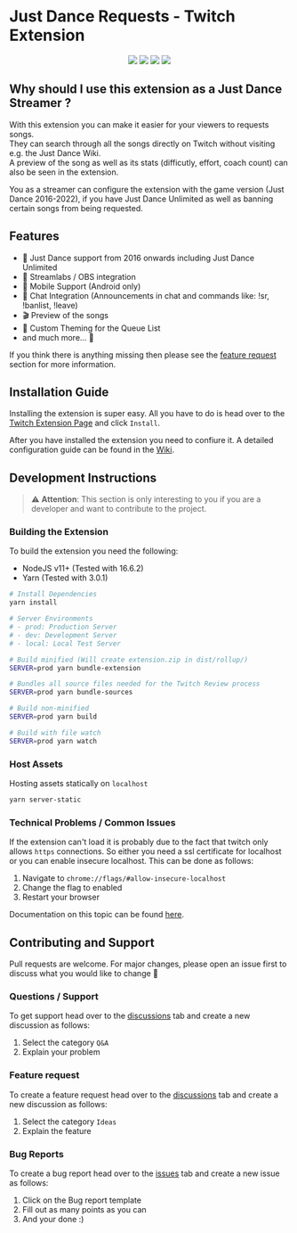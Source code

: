# Just Dance Requests - Twitch Extension

<p align="center">
  <a href="https://ko-fi.com/tandashi" target="_blank"><img src="https://img.shields.io/badge/Ko--fi-F16061?style=for-the-badge&logo=ko-fi&logoColor=white" /></a>
  <a href="https://twitter.com/JDR_Twitch" target="_blank"><img src="https://img.shields.io/badge/Twitter-1DA1F2?style=for-the-badge&logo=twitter&logoColor=white" /></a>
  <a href="https://status.tandashi.de/status" target="_blank"><img src="https://img.shields.io/badge/Server%20Status%20Page-6F4C5B?style=for-the-badge&logo=Statuspage&logoColor=white" /></a>
  <a href="https://dashboard.twitch.tv/extensions/nv9ue0u2753fk3n1n9ghrvd28e3r9v" target="_blank"><img src="https://img.shields.io/badge/Twitch%20Extension%20Page-9146FF?style=for-the-badge&logo=twitch&logoColor=white" /></a>
</p>

## Why should I use this extension as a Just Dance Streamer ?

With this extension you can make it easier for your viewers to requests songs.  
They can search through all the songs directly on Twitch without visiting e.g. the Just Dance Wiki.  
A preview of the song as well as its stats (difficutly, effort, coach count) can also be seen in the extension.

You as a streamer can configure the extension with the game version (Just Dance 2016-2022), if you have Just Dance Unlimited as well as banning certain songs from being requested.

## Features

- 💃 Just Dance support from 2016 onwards including Just Dance Unlimited
- 🎥 Streamlabs / OBS integration
- 📱 Mobile Support (Android only)
- 💬 Chat Integration (Announcements in chat and commands like: !sr, !banlist, !leave)
- 🎬 Preview of the songs
- 🎨 Custom Theming for the Queue List
- and much more... 🚀

If you think there is anything missing then please see the [feature request](#feature-request) section for more information.


## Installation Guide

Installing the extension is super easy. All you have to do is head over to the [Twitch Extension Page](https://dashboard.twitch.tv/extensions/nv9ue0u2753fk3n1n9ghrvd28e3r9v) and click `Install`.  

After you have installed the extension you need to confiure it. A detailed configuration guide can be found in the [Wiki](https://github.com/Tandashi/JDR-Twitch/wiki/Configuration-Guide).



## Development Instructions

>⚠️ **Attention**: This section is only interesting to you if you are a developer and want to contribute to the project.

### Building the Extension

To build the extension you need the following:

- NodeJS v11+ (Tested with 16.6.2)
- Yarn (Tested with 3.0.1)

```bash
# Install Dependencies
yarn install

# Server Environments
# - prod: Production Server
# - dev: Development Server
# - local: Local Test Server

# Build minified (Will create extension.zip in dist/rollup/)
SERVER=prod yarn bundle-extension

# Bundles all source files needed for the Twitch Review process
SERVER=prod yarn bundle-sources

# Build non-minified
SERVER=prod yarn build

# Build with file watch
SERVER=prod yarn watch
```

### Host Assets

Hosting assets statically on `localhost`

```bash
yarn server-static
```

### Technical Problems / Common Issues

If the extension can't load it is probably due to the fact that twitch only allows `https` connections. So either you need a ssl certificate for localhost or you can enable insecure localhost. This can be done as follows:

1. Navigate to `chrome://flags/#allow-insecure-localhost`
2. Change the flag to enabled
3. Restart your browser

Documentation on this topic can be found [here](https://dev.twitch.tv/docs/extensions#develop-your-extension).


## Contributing and Support

Pull requests are welcome. For major changes, please open an issue first to discuss what you would like to change 🙏

### Questions / Support

To get support head over to the [discussions](https://github.com/Tandashi/JDR-Twitch/discussions) tab and create a new discussion as follows:

1. Select the category `Q&A`
2. Explain your problem

### Feature request

To create a feature request head over to the [discussions](https://github.com/Tandashi/JDR-Twitch/discussions) tab and create a new discussion as follows:

1. Select the category `Ideas`
2. Explain the feature

### Bug Reports

To create a bug report head over to the [issues](https://github.com/Tandashi/JDR-Twitch/issues) tab and create a new issue as follows:

1. Click on the Bug report template
2. Fill out as many points as you can
3. And your done :)

